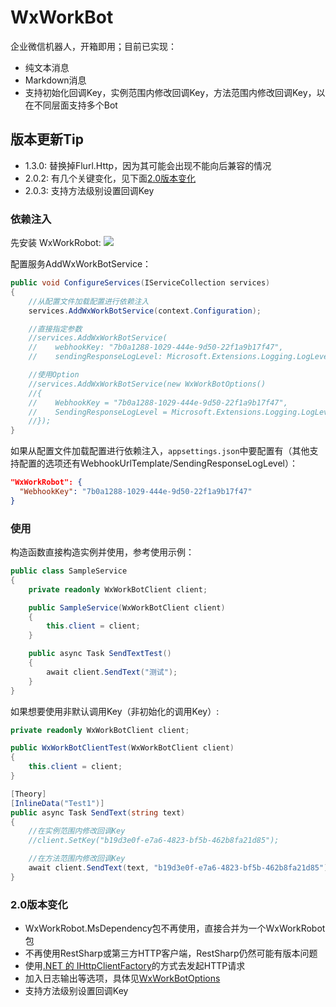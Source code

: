 # WxWorkBot


企业微信机器人，开箱即用；目前已实现：

 - 纯文本消息
 - Markdown消息
 - 支持初始化回调Key，实例范围内修改回调Key，方法范围内修改回调Key，以在不同层面支持多个Bot

## 版本更新Tip
 - 1.3.0: 替换掉Flurl.Http，因为其可能会出现不能向后兼容的情况
 - 2.0.2: 有几个关键变化，见下面[2.0版本变化](#2.0版本变化)
 - 2.0.3: 支持方法级别设置回调Key

### 依赖注入
先安装 WxWorkRobot: [![](https://img.shields.io/nuget/v/WxWorkRobot.svg)](https://www.nuget.org/packages/WxWorkRobot)

配置服务AddWxWorkBotService：
```C#
public void ConfigureServices(IServiceCollection services)
{
    //从配置文件加载配置进行依赖注入
    services.AddWxWorkBotService(context.Configuration);

    //直接指定参数
    //services.AddWxWorkBotService(
    //    webhookKey: "7b0a1288-1029-444e-9d50-22f1a9b17f47",
    //    sendingResponseLogLevel: Microsoft.Extensions.Logging.LogLevel.Information);

    //使用Option
    //services.AddWxWorkBotService(new WxWorkBotOptions()
    //{
    //    WebhookKey = "7b0a1288-1029-444e-9d50-22f1a9b17f47",
    //    SendingResponseLogLevel = Microsoft.Extensions.Logging.LogLevel.Information,
    //});
}
```
如果从配置文件加载配置进行依赖注入，`appsettings.json`中要配置有（其他支持配置的选项还有WebhookUrlTemplate/SendingResponseLogLevel）：
``` Json
"WxWorkRobot": {
  "WebhookKey": "7b0a1288-1029-444e-9d50-22f1a9b17f47"
}
```

### 使用

构造函数直接构造实例并使用，参考使用示例：
```C#
public class SampleService
{
    private readonly WxWorkBotClient client;

    public SampleService(WxWorkBotClient client)
    {
        this.client = client;
    }

    public async Task SendTextTest()
    {
        await client.SendText("测试");
    }
}
```

如果想要使用非默认调用Key（非初始化的调用Key）:
``` C#
private readonly WxWorkBotClient client;

public WxWorkBotClientTest(WxWorkBotClient client)
{
    this.client = client;
}

[Theory]
[InlineData("Test1")]
public async Task SendText(string text)
{
    //在实例范围内修改回调Key
    //client.SetKey("b19d3e0f-e7a6-4823-bf5b-462b8fa21d85");

    //在方法范围内修改回调Key
    await client.SendText(text, "b19d3e0f-e7a6-4823-bf5b-462b8fa21d85");
}
```

### 2.0版本变化
- WxWorkRobot.MsDependency包不再使用，直接合并为一个WxWorkRobot包
- 不再使用RestSharp或第三方HTTP客户端，RestSharp仍然可能有版本问题
- 使用[.NET 的 IHttpClientFactory](https://learn.microsoft.com/zh-cn/dotnet/core/extensions/httpclient-factory)的方式去发起HTTP请求
- 加入日志输出等选项，具体见[WxWorkBotOptions](https://github.com/chaoyebugao/WxWorkBot/blob/main/WxWorkRobot/Options/WxWorkBotOptions.cs)
- 支持方法级别设置回调Key
